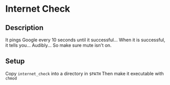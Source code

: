 # Internet Check

## Description

It pings Google every 10 seconds until it successful...
When it is successful, it tells you... Audibly... So make sure mute isn't on.

## Setup

Copy `internet_check` into a directory in `$PATH`
Then make it executable with `chmod`
